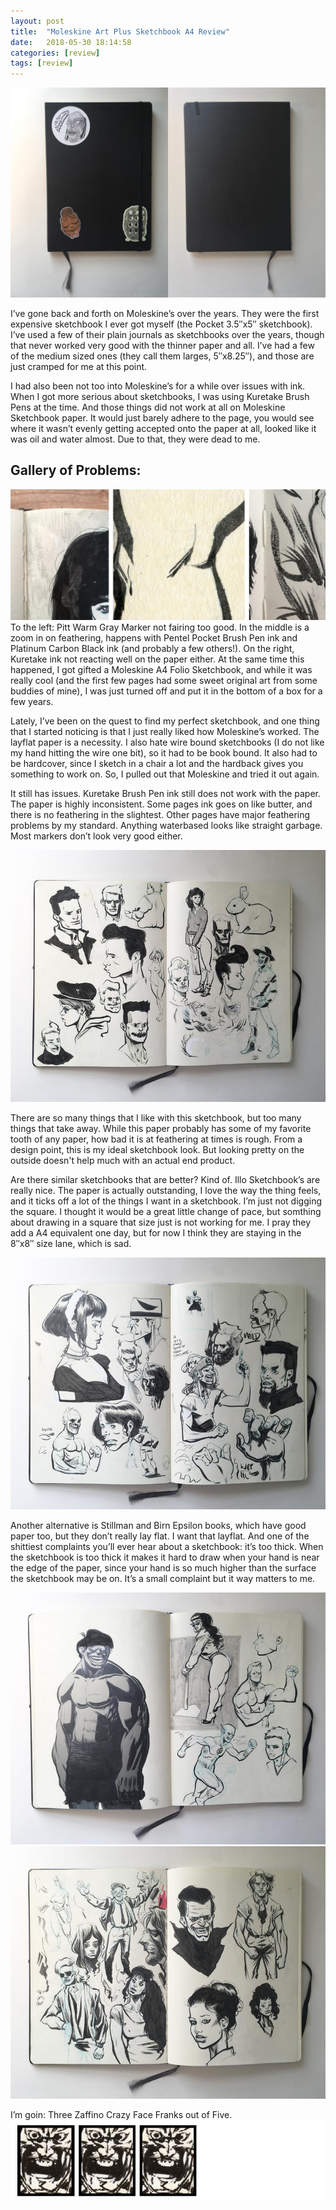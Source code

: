 ```yaml
---
layout: post
title:  "Moleskine Art Plus Sketchbook A4 Review"
date:   2018-05-30 18:14:58
categories: [review]
tags: [review]
---
```



![Front and Back image of Moleskine Art Plus A4 Sketchbook](/assets/img/blog-images/front-and-back.jpg)

I’ve gone back and forth on Moleskine’s over the years.  They were the first expensive sketchbook I ever got myself (the Pocket 3.5″x5″ sketchbook).  I’ve used  a few of their plain journals as sketchbooks over the years, though that never worked very good with the thinner paper and all.  I’ve had a few of the medium sized ones (they call them larges, 5″x8.25″), and those are just cramped for me at this point.

I had also been not too into Moleskine’s for a while over issues with ink.  When I got more serious about sketchbooks, I was using Kuretake Brush Pens at the time.  And those things did not work at all on Moleskine Sketchbook paper.  It would just barely adhere to the page, you would see where it wasn’t evenly getting accepted onto the paper at all, looked like it was oil and water almost.  Due to that, they were dead to me.

<!--more-->

## Gallery of Problems:
![Image description](/assets/img/blog-images/no-good-gallery.jpg)
 To the left: Pitt Warm Gray Marker not fairing too good. In the middle is a zoom in on feathering, happens with Pentel Pocket Brush Pen ink and Platinum Carbon Black ink (and probably a few others!). On the right, Kuretake ink not reacting well on the paper either.
At the same time this happened, I got gifted a Moleskine A4 Folio Sketchbook, and while it was really cool (and the first few pages had some sweet original art from some buddies of mine), I was just turned off and put it in the bottom of a box for a few years.

Lately, I’ve been on the quest to find my perfect sketchbook, and one thing that I started noticing is that I just really liked how Moleskine’s worked.  The layflat paper is a necessity.  I also hate wire bound sketchbooks (I do not like my hand hitting the wire one bit), so it had to be book bound.  It also had to be hardcover, since I sketch in a chair a lot and the hardback gives you something to work on.  So, I pulled out that Moleskine and tried it out again.

It still has issues.  Kuretake Brush Pen ink still does not work with the paper.  The paper is highly inconsistent.  Some pages ink goes on like butter, and there is no feathering in the slightest.  Other pages have major feathering problems by my standard.  Anything waterbased looks like straight garbage.  Most markers don’t look very good either.

![Sample Spread of Sketches](/assets/img/blog-images/spread-1.jpg)

There are so many things that I like with this sketchbook, but too many things that take away.  While this paper probably has some of my favorite tooth of any paper, how bad it is at feathering at times is rough.  From a design point, this is my ideal sketchbook look.  But looking pretty on the outside doesn't help much with an actual end product.

Are there similar sketchbooks that are better?  Kind of. Illo Sketchbook’s are really nice.  The paper is actually outstanding, I love the way the thing feels, and it ticks off a lot of the things I want in a sketchbook.  I’m just not digging the square.  I thought it would be a great little change of pace, but somthing about drawing in a square that size just is not working for me.  I pray they add a A4 equivalent one day, but for now I think they are staying in the 8″x8″ size lane, which is sad.

![Sample Spread of Sketches](/assets/img/blog-images/spread-2.jpg)

Another alternative is Stillman and Birn Epsilon books, which have good paper too, but they don’t really lay flat.  I want that layflat.  And one of the shittiest complaints you’ll ever hear about a sketchbook:  it’s too thick.  When the sketchbook is too thick it makes it hard to draw when your hand is near the edge of the paper, since your hand is so much higher than the surface the sketchbook may be on.  It’s a small complaint but it way matters to me.

![Sample Spread of Sketches](/assets/img/blog-images/spread-3.jpg)
![Sample Spread of Sketches](/assets/img/blog-images/spread-4.jpg)

I’m goin: Three Zaffino Crazy Face Franks out of Five.
![3 Zaffino Stars out of 5](/assets/img/blog-images/zaffino-scale-3-star.jpg)
